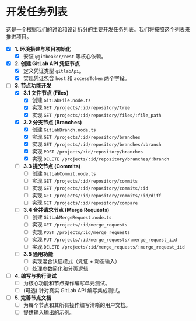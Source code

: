 # 开发任务列表

这是一个根据我们的讨论和设计拆分的主要开发任务列表。我们将按照这个列表来推进项目。

- [x] **1. 环境搭建与项目初始化**
    - [x] 安装 `@gitbeaker/rest` 等核心依赖。

- [x] **2. 创建 GitLab API 凭证节点**
    - [x] 定义凭证类型 `gitlabApi`。
    - [x] 实现凭证包含 `host` 和 `accessToken` 两个字段。

- [ ] **3. 节点功能开发**
    - [x] **3.1 文件节点 (Files)**
        - [x] 创建 `GitLabFile.node.ts`
        - [x] 实现 `GET /projects/:id/repository/tree`
        - [x] 实现 `GET /projects/:id/repository/files/:file_path`
    - [x] **3.2 分支节点 (Branches)**
        - [x] 创建 `GitLabBranch.node.ts`
        - [x] 实现 `GET /projects/:id/repository/branches`
        - [x] 实现 `GET /projects/:id/repository/branches/:branch`
        - [x] 实现 `POST /projects/:id/repository/branches`
        - [x] 实现 `DELETE /projects/:id/repository/branches/:branch`
    - [ ] **3.3 提交节点 (Commits)**
        - [ ] 创建 `GitLabCommit.node.ts`
        - [ ] 实现 `GET /projects/:id/repository/commits`
        - [ ] 实现 `GET /projects/:id/repository/commits/:id`
        - [ ] 实现 `GET /projects/:id/repository/commits/:id/diff`
        - [ ] 实现 `GET /projects/:id/repository/compare`
    - [ ] **3.4 合并请求节点 (Merge Requests)**
        - [ ] 创建 `GitLabMergeRequest.node.ts`
        - [ ] 实现 `GET /projects/:id/merge_requests`
        - [ ] 实现 `POST /projects/:id/merge_requests`
        - [ ] 实现 `PUT /projects/:id/merge_requests/:merge_request_iid`
        - [ ] 实现 `DELETE /projects/:id/merge_requests/:merge_request_iid`
    - [ ] **3.5 通用功能**
        - [ ] 实现混合认证模式（凭证 + 动态输入）
        - [ ] 处理参数简化和分页逻辑

- [ ] **4. 编写与执行测试**
    - [ ] 为核心功能和节点操作编写单元测试。
    - [ ] (可选) 针对真实 GitLab API 编写集成测试。

- [ ] **5. 完善节点文档**
    - [ ] 为每个节点和其所有操作编写清晰的用户文档。
    - [ ] 提供输入输出的示例。
